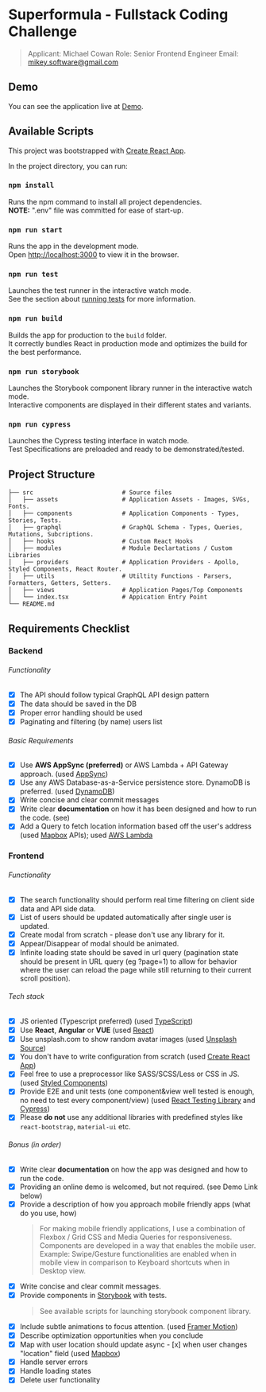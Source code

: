 # Superformula - Fullstack Coding Challenge

> Applicant: Michael Cowan
> Role: Senior Frontend Engineer
> Email: mikey.software@gmail.com

## Demo

You can see the application live at [Demo](https://superforuma-fs-challenge.netlify.app/).

## Available Scripts

This project was bootstrapped with [Create React App](https://github.com/facebook/create-react-app).

In the project directory, you can run:

### `npm install`

Runs the npm command to install all project dependencies.\
**NOTE:** ".env" file was committed for ease of start-up.

### `npm run start`

Runs the app in the development mode.\
Open [http://localhost:3000](http://localhost:3000) to view it in the browser.

### `npm run test`

Launches the test runner in the interactive watch mode.\
See the section about [running tests](https://facebook.github.io/create-react-app/docs/running-tests) for more information.

### `npm run build`

Builds the app for production to the `build` folder.\
It correctly bundles React in production mode and optimizes the build for the best performance.

### `npm run storybook`

Launches the Storybook component library runner in the interactive watch mode.\
Interactive components are displayed in their different states and variants.

### `npm run cypress`

Launches the Cypress testing interface in watch mode.\
Test Specifications are preloaded and ready to be demonstrated/tested.

## Project Structure

    ├── src                         # Source files
    │   ├── assets                  # Application Assets - Images, SVGs, Fonts.
    │   ├── components              # Application Components - Types, Stories, Tests.
    │   ├── graphql                 # GraphQL Schema - Types, Queries, Mutations, Subcriptions.
    │   ├── hooks                   # Custom React Hooks
    │   ├── modules                 # Module Declartations / Custom Libraries
    │   ├── providers               # Application Providers - Apollo, Styled Components, React Router.
    │   ├── utils                   # Utiltity Functions - Parsers, Formatters, Getters, Setters.
    │   ├── views                   # Application Pages/Top Components
    │   └── index.tsx               # Appication Entry Point
    └── README.md

## Requirements Checklist

### Backend

###### Functionality

- [x] The API should follow typical GraphQL API design pattern
- [x] The data should be saved in the DB
- [x] Proper error handling should be used
- [x] Paginating and filtering (by name) users list

###### Basic Requirements

- [x] Use **AWS AppSync (preferred)** or AWS Lambda + API Gateway approach. (used [AppSync](https://aws.amazon.com/appsync/))
- [x] Use any AWS Database-as-a-Service persistence store. DynamoDB is preferred. (used [DynamoDB](https://aws.amazon.com/dynamodb/))
- [x] Write concise and clear commit messages
- [x] Write clear **documentation** on how it has been designed and how to run the code. (see)
- [x] Add a Query to fetch location information based off the user's address (used [Mapbox](https://www.mapbox.com/api-documentation/) APIs); used [AWS Lambda](https://aws.amazon.com/lambda/)

### Frontend

###### Functionality

- [x] The search functionality should perform real time filtering on client side data and API side data.
- [x] List of users should be updated automatically after single user is updated.
- [x] Create modal from scratch - please don't use any library for it.
- [x] Appear/Disappear of modal should be animated.
- [x] Infinite loading state should be saved in url query (pagination state should be present in URL query (eg ?page=1) to allow for behavior where the user can reload the page while still returning to their current scroll position).

###### Tech stack

- [x] JS oriented (Typescript preferred) (used [TypeScript](https://www.typescriptlang.org/))
- [x] Use **React**, **Angular** or **VUE** (used [React](https://reactjs.org/))
- [x] Use unsplash.com to show random avatar images (used [Unsplash Source](https://source.unsplash.com/))
- [x] You don't have to write configuration from scratch (used [Create React App](https://create-react-app.dev/))
- [x] Feel free to use a preprocessor like SASS/SCSS/Less or CSS in JS. (used [Styled Components](https://styled-components.com/))
- [x] Provide E2E and unit tests (one component&view well tested is enough, no need to test every component/view) (used [React Testing Library](https://testing-library.com/docs/react-testing-library/intro/) and [Cypress](https://www.cypress.io/))
- [x] Please **do not** use any additional libraries with predefined styles like `react-bootstrap`, `material-ui` etc.

###### Bonus (in order)

- [x] Write clear **documentation** on how the app was designed and how to run the code.
- [x] Providing an online demo is welcomed, but not required. (see Demo Link below)
- [x] Provide a description of how you approach mobile friendly apps (what do you use, how)
  > For making mobile friendly applications, I use a combination of Flexbox / Grid CSS and Media Queries for responsiveness.
  > Components are developed in a way that enables the mobile user. Example: Swipe/Gesture functionalities are enabled when in mobile view in comparison to Keyboard shortcuts when in Desktop view.
- [x] Write concise and clear commit messages.
- [x] Provide components in [Storybook](https://storybook.js.org) with tests.
  > See available scripts for launching storybook component library.
- [x] Include subtle animations to focus attention. (used [Framer Motion](https://www.framer.com/motion/))
- [x] Describe optimization opportunities when you conclude
- [x] Map with user location should update async - [x] when user changes "location" field (used [Mapbox](https://www.mapbox.com/))
- [x] Handle server errors
- [x] Handle loading states
- [x] Delete user functionality
